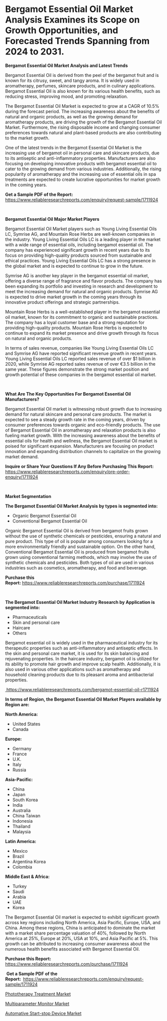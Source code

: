 <p><h1>Bergamot Essential Oil Market Analysis Examines its Scope on Growth Opportunities, and Forecasted Trends Spanning from 2024 to 2031.</h1></p><p><strong>Bergamot Essential Oil Market Analysis and Latest Trends</strong></p>
<p><p>Bergamot Essential Oil is derived from the peel of the bergamot fruit and is known for its citrusy, sweet, and tangy aroma. It is widely used in aromatherapy, perfumes, skincare products, and in culinary applications. Bergamot Essential Oil is also known for its various health benefits, such as reducing stress, improving mood, and promoting relaxation.</p><p>The Bergamot Essential Oil Market is expected to grow at a CAGR of 10.5% during the forecast period. The increasing awareness about the benefits of natural and organic products, as well as the growing demand for aromatherapy products, are driving the growth of the Bergamot Essential Oil Market. Furthermore, the rising disposable income and changing consumer preferences towards natural and plant-based products are also contributing to the market growth.</p><p>One of the latest trends in the Bergamot Essential Oil Market is the increasing use of bergamot oil in personal care and skincare products, due to its antiseptic and anti-inflammatory properties. Manufacturers are also focusing on developing innovative products with bergamot essential oil to cater to the growing demand from various industries. Additionally, the rising popularity of aromatherapy and the increasing use of essential oils in spa treatments are expected to create lucrative opportunities for market growth in the coming years.</p></p>
<p><strong>Get a Sample PDF of the Report:&nbsp;</strong> <a href="https://www.reliableresearchreports.com/enquiry/request-sample/1711924">https://www.reliableresearchreports.com/enquiry/request-sample/1711924</a></p>
<p>&nbsp;</p>
<p><strong>Bergamot Essential Oil Major Market Players</strong></p>
<p><p>Bergamot Essential Oil Market players such as Young Living Essential Oils LC, Symrise AG, and Mountain Rose Herbs are well-known companies in the industry. Young Living Essential Oils LC is a leading player in the market with a wide range of essential oils, including bergamot essential oil. The company has experienced significant growth in recent years due to its focus on providing high-quality products sourced from sustainable and ethical practices. Young Living Essential Oils LC has a strong presence in the global market and is expected to continue to grow in the future.</p><p>Symrise AG is another key player in the bergamot essential oil market, offering a diverse range of fragrance and flavor products. The company has been expanding its portfolio and investing in research and development to meet the increasing demand for natural and organic products. Symrise AG is expected to drive market growth in the coming years through its innovative product offerings and strategic partnerships.</p><p>Mountain Rose Herbs is a well-established player in the bergamot essential oil market, known for its commitment to organic and sustainable practices. The company has a loyal customer base and a strong reputation for providing high-quality products. Mountain Rose Herbs is expected to continue to expand its market presence and drive growth through its focus on natural and organic products.</p><p>In terms of sales revenue, companies like Young Living Essential Oils LC and Symrise AG have reported significant revenue growth in recent years. Young Living Essential Oils LC reported sales revenue of over $1 billion in 2020, while Symrise AG reported sales revenue of over €3.5 billion in the same year. These figures demonstrate the strong market position and growth potential of these companies in the bergamot essential oil market.</p></p>
<p>&nbsp;</p>
<p><strong>What Are The Key Opportunities For Bergamot Essential Oil Manufacturers?</strong></p>
<p><p>Bergamot Essential Oil market is witnessing robust growth due to increasing demand for natural skincare and personal care products. The market is expected to see a steady growth rate in the coming years, driven by consumer preferences towards organic and eco-friendly products. The use of Bergamot Essential Oil in aromatherapy and relaxation products is also fueling market growth. With the increasing awareness about the benefits of essential oils for health and wellness, the Bergamot Essential Oil market is poised for significant expansion. Manufacturers are focusing on product innovation and expanding distribution channels to capitalize on the growing market demand.</p></p>
<p><strong>Inquire or Share Your Questions If Any Before Purchasing This Report:</strong> <a href="https://www.reliableresearchreports.com/enquiry/pre-order-enquiry/1711924">https://www.reliableresearchreports.com/enquiry/pre-order-enquiry/1711924</a></p>
<p>&nbsp;</p>
<p><strong>Market Segmentation</strong></p>
<p><strong>The Bergamot Essential Oil Market Analysis by types is segmented into:</strong></p>
<p><ul><li>Organic Bergamot Essential Oil</li><li>Conventional Bergamot Essential Oil</li></ul></p>
<p><p>Organic Bergamot Essential Oil is derived from bergamot fruits grown without the use of synthetic chemicals or pesticides, ensuring a natural and pure product. This type of oil is popular among consumers looking for a more environmentally friendly and sustainable option. On the other hand, Conventional Bergamot Essential Oil is produced from bergamot fruits grown using conventional farming methods, which may involve the use of synthetic chemicals and pesticides. Both types of oil are used in various industries such as cosmetics, aromatherapy, and food and beverage.</p></p>
<p><strong>Purchase this Report:&nbsp;</strong><a href="https://www.reliableresearchreports.com/purchase/1711924">https://www.reliableresearchreports.com/purchase/1711924</a></p>
<p>&nbsp;</p>
<p><strong>The Bergamot Essential Oil Market Industry Research by Application is segmented into:</strong></p>
<p><ul><li>Pharmaceuticals</li><li>Skin and personal care</li><li>Haircare</li><li>Others</li></ul></p>
<p><p>Bergamot essential oil is widely used in the pharmaceutical industry for its therapeutic properties such as anti-inflammatory and antiseptic effects. In the skin and personal care market, it is used for its skin balancing and rejuvenating properties. In the haircare industry, bergamot oil is utilized for its ability to promote hair growth and improve scalp health. Additionally, it is also used in various other applications such as aromatherapy and household cleaning products due to its pleasant aroma and antibacterial properties.</p></p>
<p><a href="https://www.reliableresearchreports.com/bergamot-essential-oil-r1711924">&nbsp;https://www.reliableresearchreports.com/bergamot-essential-oil-r1711924</a></p>
<p><strong>In terms of Region, the Bergamot Essential Oil Market Players available by Region are:</strong></p>
<p>
    <p> <strong> North America: </strong>
        <ul>
            <li>United States</li>
            <li>Canada</li>
        </ul>
        </p> 
    <p> <strong> Europe: </strong>
        <ul>
            <li>Germany</li>
            <li>France</li>
            <li>U.K.</li>
            <li>Italy</li>
            <li>Russia</li>
        </ul>
        </p> 
    <p> <strong> Asia-Pacific: </strong>
        <ul>
            <li>China</li>
            <li>Japan</li>
            <li>South Korea</li>
            <li>India</li>
            <li>Australia</li>
            <li>China Taiwan</li>
            <li>Indonesia</li>
            <li>Thailand</li>
            <li>Malaysia</li>
        </ul>
        </p> 
    <p> <strong> Latin America: </strong>
        <ul>
            <li>Mexico</li>
            <li>Brazil</li>
            <li>Argentina Korea</li>
            <li>Colombia</li>
        </ul>
        </p> 
    <p> <strong> Middle East & Africa: </strong>
        <ul>
            <li>Turkey</li>
            <li>Saudi</li>
            <li>Arabia</li>
            <li>UAE</li>
            <li>Korea</li>
        </ul>
    </p>
    </p>
<p><p>The Bergamot Essential Oil market is expected to exhibit significant growth across key regions including North America, Asia Pacific, Europe, USA, and China. Among these regions, China is anticipated to dominate the market with a market share percentage valuation of 40%, followed by North America at 25%, Europe at 20%, USA at 10%, and Asia Pacific at 5%. This growth can be attributed to increasing consumer awareness about the numerous health benefits associated with Bergamot Essential Oil.</p></p>
<p><strong>Purchase this Report: </strong><a href="https://www.reliableresearchreports.com/purchase/1711924">https://www.reliableresearchreports.com/purchase/1711924</a></p>
<p>&nbsp;<strong>Get a Sample PDF of the Report:&nbsp;&nbsp;</strong><a href="https://www.reliableresearchreports.com/enquiry/request-sample/1711924">https://www.reliableresearchreports.com/enquiry/request-sample/1711924</a></p>
<p><strong></strong></p>
<p><p><a href="https://medium.com/@dovansangxd/global-phototherapy-treatment-industry-research-report-competitive-landscape-market-size-1332517de789">Phototherapy Treatment Market</a></p><p><a href="https://medium.com/@michellegbleau0620/multiparameter-monitor-market-size-growth-and-industry-analysis-by-market-segmentation-and-462302dd3748">Multiparameter Monitor Market</a></p><p><a href="https://github.com/zzflqewx24/Market-Research-Report-List-1/blob/main/automative-start-stop-device-market.md">Automative Start-stop Device Market</a></p></p>